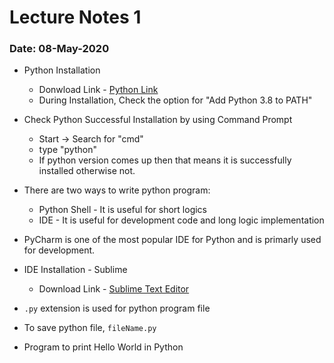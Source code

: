 # Lecture Notes 1
### Date: 08-May-2020
* Python Installation
  * Donwload Link - [Python Link](https://www.python.org/downloads/)
  * During Installation, Check the option for "Add Python 3.8 to PATH"
* Check Python Successful Installation by using Command Prompt
  * Start -> Search for "cmd"
  * type "python"
  * If python version comes up then that means it is successfully installed otherwise not.
* There are two ways to write python program:
  * Python Shell - It is useful for short logics
  * IDE - It is useful for development code and long logic implementation

* PyCharm is one of the most popular IDE for Python and is primarly used for development.
* IDE Installation - Sublime
  * Download Link - [Sublime Text Editor](https://www.sublimetext.com/3)

* `.py` extension is used for python program file
* To save python file, `fileName.py`

* Program to print Hello World in Python
